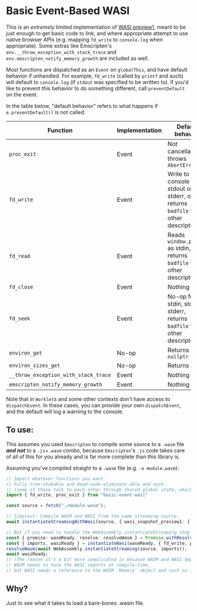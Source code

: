 
# Basic Event-Based WASI

This is an *extremely* limited implementation of [WASI preview1](https://github.com/WebAssembly/WASI/blob/main/legacy/preview1/docs.md), meant to be just enough to get basic code to link, and where appropriate attempt to use native browser APIs (e.g. mapping `fd_write` to `console.log` when appropriate). Some extras like Emscripten's `env.__throw_exception_with_stack_trace` and `env.emscripten_notify_memory_growth` are included as well.

Most functions are dispatched as an `Event` on `globalThis`, and have default behavior if unhandled. For example, `fd_write` (called by `printf` and such) will default to `console.log` (if `stdout` was specified to be written to).  If you'd like to prevent this behavior to do something different, call `preventDefault` on the event.

In the table below, "default behavior" refers to what happens if `e.preventDefault()` is not called.

|Function|Implementation|Default behavior|
|--------|--------------|----------------|
|`proc_exit`|Event|Not cancellable, throws `AbortError`|
|`fd_write`|Event|Write to console as stdout or stderr, or returns `badfile` for other descriptors|
|`fd_read`|Event|Reads `window.prompt` as stdin, or returns `badfile` for other descriptors|
|`fd_close`|Event|Nothing|
|`fd_seek`|Event|No-op for stdin, stdout, stderr, returns `badfile` for other descriptors|
|`environ_get`|No-op|Returns `nullptr`|
|`environ_sizes_get`|No-op|Returns 0|
|`__throw_exception_with_stack_trace`|Event|Nothing|
|`emscripten_notify_memory_growth`|Event|Nothing|

Note that in `Worklet`s and some other contexts don't have access to `dispatchEvent`. In these cases, you can provide your own `dispatchEvent`, and the default will log a warning to the console.

## To use:

This assumes you used `Emscripten` to compile some source to a `.wasm` file ***and not*** to a `.js`+`.wasm` combo, because `Emscripten`'s `.js` code takes care of all of this for you already and is far more complete than this library is.

Assuming you've compiled straight to a `.wasm` file (e.g. `-o module.wasm`):

```typescript
// Import whatever functions you want.
// Fully tree-shakable and dead-code-eliminate-able and such.
// (some of these talk to each other through shared global state, which `instantiateWasi` below takes care of for you)
import { fd_write, proc_exit } from "basic-event-wasi"

const source = fetch("./module.wasm");

// Simplest: Compile WASM and WASI from the same streaming source.
await instantiateStreamingWithWasi(source, { wasi_snapshot_preview1: { fd_write, proc_exit } });

// But if you need to handle the WebAssembly.instantiateStreaming step yourself? Sure:
const { promise: wasmReady, resolve: resolveWasm } = Promise.withResolvers<WebAssemblyInstantiatedSource>();
const { imports, wasiReady } = instantiateWasi(wasmReady, { fd_write, proc_exit });
resolveWasm(await WebAssembly.instantiateStreaming(source, imports));
await wasiReady;
// (The reason it's a bit more complicated is because WASM and WASI depend on each other circularly --
// WASM needs to have the WASI imports at compile-time,
// but WASI needs a reference to the WASM `Memory` object and such so it knows how to do its job)
```



## Why?

Just to see what it takes to load a bare-bones .wasm file.

